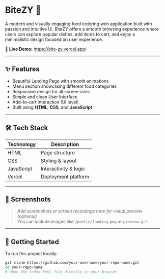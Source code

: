 # BiteZY 🍔

A modern and visually engaging food ordering web application built with passion and intuitive UI. BiteZY offers a smooth browsing experience where users can explore popular dishes, add items to cart, and enjoy a minimalistic design focused on user experience.

🔗 **Live Demo:** https://bite-zy.vercel.app/

---

## ✨ Features

- Beautiful Landing Page with smooth animations
- Menu section showcasing different food categories
- Responsive design for all screen sizes
- Simple and clean User Interface
- Add-to-cart interaction (UI level)
- Built using **HTML**, **CSS**, and **JavaScript**

---

## 🛠️ Tech Stack

| Technology | Description               |
|------------|---------------------------|
| HTML       | Page structure            |
| CSS        | Styling & layout          |
| JavaScript | Interactivity & logic     |
| Vercel     | Deployment platform       |

---

## 📸 Screenshots

> _Add screenshots or screen recordings here for visual preview (optional)_  
> You can include images like `/public/landing.png` or `preview.gif`.

---

## 🚀 Getting Started

To run this project locally:

```bash
git clone https://github.com/your-username/your-repo-name.git
cd your-repo-name
# Open the index.html file directly in your browser
